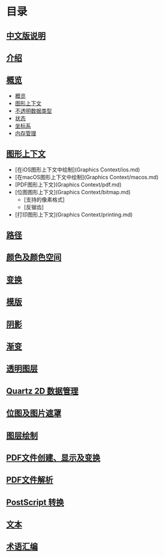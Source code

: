 # 目录

## [中文版说明](README.md)

## [介绍](Introduction.md)

## [概览](Overview/Overview.md)
  * [概览](Overview/Overview.md)
  * [图形上下文](Overview/Draw-Dest.md)
  * [不透明数据类型](Overview/Opaque.md)
  * [状态](Overview/State.md)
  * [坐标系](Overview/Coordinate.md)
  * [内存管理](Overview/Memory.md)

## [图形上下文]()
  * [在iOS图形上下文中绘制](Graphics Context/ios.md)
  * [在macOS图形上下文中绘制](Graphics Context/macos.md)
  * [PDF图形上下文](Graphics Context/pdf.md)
  * [位图图形上下文](Graphics Context/bitmap.md)
    * [支持的像素格式]
    * [反锯齿]
  * [打印图形上下文](Graphics Context/printing.md)

## [路径]()
## [颜色及颜色空间]()
## [变换]()
## [模版]()
## [阴影]()
## [渐变]()
## [透明图层]()
## [Quartz 2D 数据管理]()
## [位图及图片遮罩]()
## [图层绘制]()
## [PDF文件创建、显示及变换]()
## [PDF文件解析]()
## [PostScript 转换]()
## [文本]()
## [术语汇编]()
